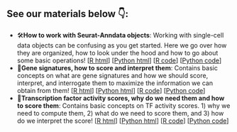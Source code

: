 ## See our materials below 👇:
- 🛠️**How to work with Seurat-Anndata objects**: Working with single-cell data objects can be confusing as you get started. Here we go over how they are organized, how to look under the hood and how to go about some basic operations!
   [[R html](https://htmlpreview.github.io/?https://github.com/CellDiscoveryNetwork/teaching-resources/blob/main/data-structures/working-with-seurat.html)]
   [[Python html](https://htmlpreview.github.io/?https://github.com/CellDiscoveryNetwork/teaching-resources/blob/main/data-structures/working-with-scanpy.html)]
   [[R code](https://github.com/CellDiscoveryNetwork/teaching-resources/blob/main/data-structures/working-with-seurat.qmd)]
   [[Python code](https://github.com/CellDiscoveryNetwork/teaching-resources/blob/main/data-structures/working-with-scanpy.ipynb)]
- 💊**Gene signatures, how to score and interpret them**: Contains basic concepts on what are gene signatures and how we should score, interpret, and interrogate them to maximize the information we can obtain from them!
   [[R html](https://htmlpreview.github.io/?https://github.com/CellDiscoveryNetwork/teaching-resources/blob/main/gene-signatures-1/gene-signatures-R.html)]
   [[Python html](https://htmlpreview.github.io/?https://github.com/CellDiscoveryNetwork/teaching-resources/blob/main/gene-signatures-1/gene-signatures-py.html)]
   [[R code](https://github.com/CellDiscoveryNetwork/teaching-resources/blob/main/gene-signatures-1/gene-signatures-R.qmd)]
   [[Python code](https://github.com/CellDiscoveryNetwork/teaching-resources/blob/main/gene-signatures-1/gene-signatures-py.ipynb)]
- 💊**Transcription factor activity scores, why do we need them and how to score them**: Contains basic concepts on TF activity scores. 1) why we need to compute them, 2) what do we need to score them, and 3) how do we interpret the score!
   [[R html](https://htmlpreview.github.io/?https://github.com/CellDiscoveryNetwork/teaching-resources/blob/main/tf-activities/tf-activity-scoring-R.html)]
   [[Python html](https://htmlpreview.github.io/?https://github.com/CellDiscoveryNetwork/teaching-resources/blob/main/tf-activities/tf-activity-scoring-py.html)]
   [[R code](https://github.com/CellDiscoveryNetwork/teaching-resources/blob/main/tf-activities/tf-activity-scoring-R.qmd)]
   [[Python code](https://github.com/CellDiscoveryNetwork/teaching-resources/blob/main/tf-activities/tf-activity-scoring.ipynb)]
